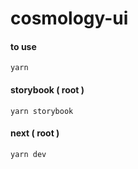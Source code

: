 # cosmology-ui
#### to use

```
yarn
```

#### storybook ( root )

```
yarn storybook
```

#### next ( root )

```
yarn dev
```
